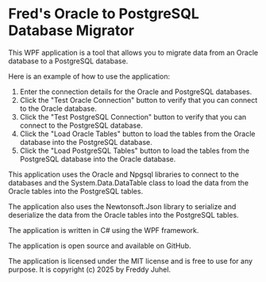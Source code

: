 # Fred's Oracle to PostgreSQL Database Migrator

This WPF application is a tool that allows you to migrate data from an Oracle database to a PostgreSQL database. 

Here is an example of how to use the application:

1. Enter the connection details for the Oracle and PostgreSQL databases.
2. Click the "Test Oracle Connection" button to verify that you can connect to the Oracle database.
3. Click the "Test PostgreSQL Connection" button to verify that you can connect to the PostgreSQL database.
4. Click the "Load Oracle Tables" button to load the tables from the Oracle database into the PostgreSQL database.
5. Click the "Load PostgreSQL Tables" button to load the tables from the PostgreSQL database into the Oracle database.

This application uses the Oracle and Npgsql libraries to connect to the databases and the System.Data.DataTable class to load the data from the Oracle tables into the PostgreSQL tables.

The application also uses the Newtonsoft.Json library to serialize and deserialize the data from the Oracle tables into the PostgreSQL tables.

The application is written in C# using the WPF framework.

The application is open source and available on GitHub.

The application is licensed under the MIT license and is free to use for any purpose. It is copyright (c) 2025 by Freddy Juhel.
